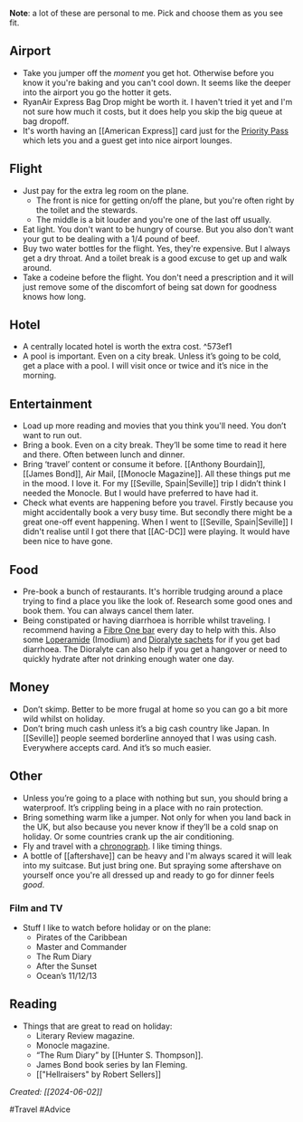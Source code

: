 **Note**: a lot of these are personal to me. Pick and choose them as you see fit.

## Airport

- Take you jumper off the *moment* you get hot. Otherwise before you know it you're baking and you can't cool down. It seems like the deeper into the airport you go the hotter it gets.
- RyanAir Express Bag Drop might be worth it. I haven't tried it yet and I'm not sure how much it costs, but it does help you skip the big queue at bag dropoff.
- It's worth having an [[American Express]] card just for the [Priority Pass](https://www.americanexpress.com/icc/cards/benefits/travel/priority-pass.html) which lets you and a guest get into nice airport lounges.

## Flight

- Just pay for the extra leg room on the plane.
	- The front is nice for getting on/off the plane, but you're often right by the toilet and the stewards.
	- The middle is a bit louder and you're one of the last off usually.
- Eat light. You don't want to be hungry of course. But you also don't want your gut to be dealing with a 1/4 pound of beef.
- Buy two water bottles for the flight. Yes, they're expensive. But I always get a dry throat. And a toilet break is a good excuse to get up and walk around.
- Take a codeine before the flight. You don't need a prescription and it will just remove some of the discomfort of being sat down for goodness knows how long.

## Hotel

- A centrally located hotel is worth the extra cost. ^573ef1
- A pool is important. Even on a city break. Unless it’s going to be cold, get a place with a pool. I will visit once or twice and it’s nice in the morning.

## Entertainment

- Load up more reading and movies that you think you'll need. You don’t want to run out.
- Bring a book. Even on a city break. They’ll be some time to read it here and there. Often between lunch and dinner.
- Bring ‘travel’ content or consume it before. [[Anthony Bourdain]], [[James Bond]], Air Mail, [[Monocle Magazine]]. All these things put me in the mood. I love it. For my [[Seville, Spain|Seville]] trip I didn’t think I needed the Monocle. But I would have preferred to have had it.
- Check what events are happening before you travel. Firstly because you might accidentally book a very busy time. But secondly there might be a great one-off event happening. When I went to [[Seville, Spain|Seville]] I didn't realise until I got there that [[AC-DC]] were playing. It would have been nice to have gone.

## Food

- Pre-book a bunch of restaurants. It's horrible trudging around a place trying to find a place you like the look of. Research some good ones and book them. You can always cancel them later.
- Being constipated or having diarrhoea is horrible whilst traveling. I recommend having a [Fibre One bar](https://www.fibreone.co.uk/our-products/) every day to help with this. Also some [Loperamide](https://www.nhs.uk/medicines/loperamide/about-loperamide/) (Imodium) and [Dioralyte sachets](https://dioralyte.co.uk/dioralyte-family/) for if you get bad diarrhoea. The Dioralyte can also help if you get a hangover or need to quickly hydrate after not drinking enough water one day.

## Money

- Don’t skimp. Better to be more frugal at home so you can go a bit more wild whilst on holiday.
- Don’t bring much cash unless it’s a big cash country like Japan. In [[Seville]] people seemed borderline annoyed that I was using cash. Everywhere accepts card. And it’s so much easier.

## Other

- Unless you’re going to a place with nothing but sun, you should bring a waterproof. It’s crippling being in a place with no rain protection.
- Bring something warm like a jumper. Not only for when you land back in the UK, but also because you never know if they’ll be a cold snap on holiday. Or some countries crank up the air conditioning.
- Fly and travel with a [chronograph](https://en.wikipedia.org/wiki/Chronograph). I like timing things.
- A bottle of [[aftershave]] can be heavy and I'm always scared it will leak into my suitcase. But just bring one. But spraying some aftershave on yourself once you're all dressed up and ready to go for dinner feels *good*.

### Film and TV

- Stuff I like to watch before holiday or on the plane:
	- Pirates of the Caribbean
	- Master and Commander
	- The Rum Diary
	- After the Sunset
	- Ocean’s 11/12/13

## Reading

- Things that are great to read on holiday:
	- Literary Review magazine.
	- Monocle magazine.
	- “The Rum Diary” by [[Hunter S. Thompson]].
	- James Bond book series by Ian Fleming.
	- [["Hellraisers" by Robert Sellers]]

*Created: [[2024-06-02]]*

#Travel #Advice   
